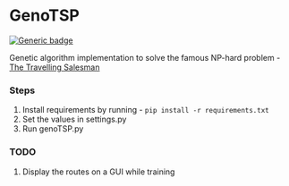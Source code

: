 # GenoTSP
[![Generic badge](https://img.shields.io/badge/python-3.7.6-success.svg)](https://www.python.org/downloads/release/python-376/)

Genetic algorithm implementation to solve the famous NP-hard problem - [The Travelling Salesman](https://simple.wikipedia.org/wiki/Travelling_salesman_problem)

<h3> Steps </h3>

1. Install requirements by running - ```pip install -r requirements.txt``` <br>
2. Set the values in settings.py <br> 
3. Run genoTSP.py <br>

<h3> TODO </h3>

1. Display the routes on a GUI while training <br>
